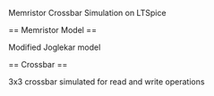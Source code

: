 Memristor Crossbar Simulation on LTSpice

== Memristor Model ==

Modified Joglekar model

== Crossbar ==

3x3 crossbar simulated for read and write operations
